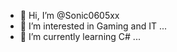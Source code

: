 - 👋 Hi, I’m @Sonic0605xx
- 👀 I’m interested in Gaming and IT ...
- 🌱 I’m currently learning C# ...


<!---
Sonic0605xx/Sonic0605xx is a ✨ special ✨ repository because its `README.md` (this file) appears on your GitHub profile.
You can click the Preview link to take a look at your changes.
--->
